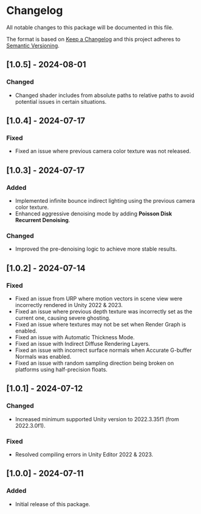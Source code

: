 # Changelog

All notable changes to this package will be documented in this file.

The format is based on [Keep a Changelog](http://keepachangelog.com/en/1.0.0/)
and this project adheres to [Semantic Versioning](http://semver.org/spec/v2.0.0.html).

## [1.0.5] - 2024-08-01

### Changed

- Changed shader includes from absolute paths to relative paths to avoid potential issues in certain situations.


## [1.0.4] - 2024-07-17

### Fixed

- Fixed an issue where previous camera color texture was not released.


## [1.0.3] - 2024-07-17

### Added

- Implemented infinite bounce indirect lighting using the previous camera color texture.
- Enhanced aggressive denoising mode by adding **Poisson Disk Recurrent Denoising**.

### Changed

- Improved the pre-denoising logic to achieve more stable results.


## [1.0.2] - 2024-07-14

### Fixed

- Fixed an issue from URP where motion vectors in scene view were incorrectly rendered in Unity 2022 & 2023.
- Fixed an issue where previous depth texture was incorrectly set as the current one, causing severe ghosting.
- Fixed an issue where textures may not be set when Render Graph is enabled.
- Fixed an issue with Automatic Thickness Mode.
- Fixed an issue with Indirect Diffuse Rendering Layers.
- Fixed an issue with incorrect surface normals when Accurate G-buffer Normals was enabled.
- Fixed an issue with random sampling direction being broken on platforms using half-precision floats.


## [1.0.1] - 2024-07-12

### Changed

- Increased minimum supported Unity version to 2022.3.35f1 (from 2022.3.0f1).

### Fixed

- Resolved compiling errors in Unity Editor 2022 & 2023.


## [1.0.0] - 2024-07-11

### Added

- Initial release of this package.